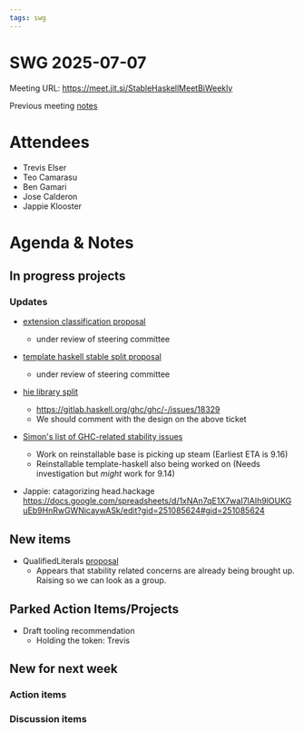 ```yaml
---
tags: swg
---
```


SWG 2025-07-07
==============

Meeting URL: https://meet.jit.si/StableHaskellMeetBiWeekly

Previous meeting [notes](https://github.com/haskellfoundation/stability/blob/main/meetings/2025-06-23.md)

# Attendees

- Trevis Elser
- Teo Camarasu
- Ben Gamari
- Jose Calderon
- Jappie Klooster

# Agenda & Notes

## In progress projects
### Updates

- [extension classification proposal](https://github.com/ghc-proposals/ghc-proposals/pull/669)
  - under review of steering committee

- [template haskell stable split proposal](https://github.com/ghc-proposals/ghc-proposals/pull/696)
  - under review of steering committee

- [hie library split](https://gitlab.haskell.org/jappeace/ghc/-/merge_requests/1)
  - https://gitlab.haskell.org/ghc/ghc/-/issues/18329
  - We should comment with the design on the above ticket

- [Simon's list of GHC-related stability issues](https://docs.google.com/document/d/1sX_rXHx8Mj3Kae9GalR2BwZ5-xzl7UpnpMBwl4dqsWY/edit?usp=sharing)
  - Work on reinstallable base is picking up steam (Earliest ETA is 9.16)
  - Reinstallable template-haskell also being worked on (Needs investigation but _might_ work for 9.14)

- Jappie: catagorizing head.hackage https://docs.google.com/spreadsheets/d/1xNAn7qE1X7waI7lAIh9lOUKGuEb9HnRwGWNicaywASk/edit?gid=251085624#gid=251085624

## New items

- QualifiedLiterals [proposal](https://github.com/ghc-proposals/ghc-proposals/pull/698)
  - Appears that stability related concerns are already being brought up. Raising so we can look as a group.

## Parked Action Items/Projects

- Draft tooling recommendation
  - Holding the token: Trevis

## New for next week

### Action items

### Discussion items
